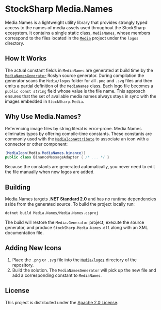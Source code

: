 # StockSharp Media.Names

Media.Names is a lightweight utility library that provides strongly typed access to the names of media assets used throughout the StockSharp ecosystem. It contains a single static class, `MediaNames`, whose members correspond to the files located in the [`Media`](../Media) project under the `logos` directory.

## How It Works

The actual constant fields in `MediaNames` are generated at build time by the [`MediaNamesGenerator`](../Media.Generator/MediaNamesGenerator.cs) Roslyn source generator. During compilation the generator scans the `Media/logos` folder for all `.png` and `.svg` files and then emits a partial definition of the `MediaNames` class. Each logo file becomes a `public const string` field whose value is the file name. This approach ensures that the set of available media names always stays in sync with the images embedded in `StockSharp.Media`.

## Why Use Media.Names?

Referencing image files by string literal is error‑prone. Media.Names eliminates typos by offering compile‑time constants. These constants are commonly used with the [`MediaIconAttribute`](../Localization/MediaIconAttribute.cs) to associate an icon with a connector or other component:

```csharp
[MediaIcon(Media.MediaNames.binance)]
public class BinanceMessageAdapter { /* ... */ }
```

Because the constants are generated automatically, you never need to edit the file manually when new logos are added.

## Building

Media.Names targets **.NET Standard 2.0** and has no runtime dependencies aside from the generated source. To build the project locally run:

```bash
dotnet build Media.Names/Media.Names.csproj
```

The build will restore the `Media.Generator` project, execute the source generator, and produce `StockSharp.Media.Names.dll` along with an XML documentation file.

## Adding New Icons

1. Place the `.png` or `.svg` file into the [`Media/logos`](../Media/logos) directory of the repository.
2. Build the solution. The `MediaNamesGenerator` will pick up the new file and add a corresponding constant to `MediaNames`.

## License

This project is distributed under the [Apache 2.0 License](../LICENSE).
